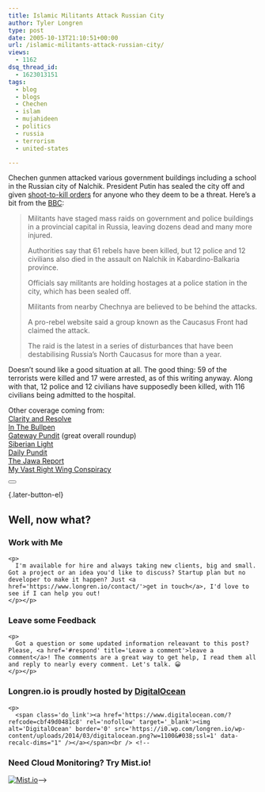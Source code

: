 ```yaml
---
title: Islamic Militants Attack Russian City
author: Tyler Longren
type: post
date: 2005-10-13T21:10:51+00:00
url: /islamic-militants-attack-russian-city/
views:
  - 1162
dsq_thread_id:
  - 1623013151
tags:
  - blog
  - blogs
  - Chechen
  - islam
  - mujahideen
  - politics
  - russia
  - terrorism
  - united-states

---
```

Chechen gunmen attacked various government buildings including a school in the Russian city of Nalchik. President Putin has sealed the city off and given [shoot-to-kill orders][1] for anyone who they deem to be a threat. Here&#8217;s a bit from the [BBC][2]:

> Militants have staged mass raids on government and police buildings in a provincial capital in Russia, leaving dozens dead and many more injured.
> 
> Authorities say that 61 rebels have been killed, but 12 police and 12 civilians also died in the assault on Nalchik in Kabardino-Balkaria province.
> 
> Officials say militants are holding hostages at a police station in the city, which has been sealed off.
> 
> Militants from nearby Chechnya are believed to be behind the attacks.
> 
> A pro-rebel website said a group known as the Caucasus Front had claimed the attack.
> 
> The raid is the latest in a series of disturbances that have been destabilising Russia&#8217;s North Caucasus for more than a year. 

Doesn&#8217;t sound like a good situation at all. The good thing: 59 of the terrorists were killed and 17 were arrested, as of this writing anyway. Along with that, 12 police and 12 civilians have supposedly been killed, with 116 civilians being admitted to the hospital.

Other coverage coming from:  
[Clarity and Resolve][3]  
[In The Bullpen][4]  
[Gateway Pundit][5] (great overall roundup)  
[Siberian Light][6]  
[Daily Pundit][7]  
[The Jawa Report][8]  
[My Vast Right Wing Conspiracy][9] 

<div class="wpulike wpulike-default " >
  <div class="wp_ulike_general_class wp_ulike_is_not_liked">
    <button type="button"
					aria-label="Like Button"
					data-ulike-id="2041"
					data-ulike-nonce="e369d61705"
					data-ulike-type="likeThis"
					data-ulike-template="wpulike-default"
					data-ulike-display-likers="0"
					data-ulike-disable-pophover="0"
					class="wp_ulike_btn wp_ulike_put_image wp_likethis_2041"></button><span class="count-box"></span>
  </div>
</div>

[][10]{.later-button-el}

<div class='what-next'>
  <h2>
    Well, now what?
  </h2>
  
  <div class='hire'>
    <h3>
      Work with Me
    </h3>
    
    <p>
      I'm available for hire and always taking new clients, big and small. Got a project or an idea you'd like to discuss? Startup plan but no developer to make it happen? Just <a href='https://www.longren.io/contact/'>get in touch</a>, I'd love to see if I can help you out!
    </p></p>
  </div>
  
  <div class='hire'>
    <h3>
      Leave some Feedback
    </h3>
    
    <p>
      Got a question or some updated information releavant to this post? Please, <a href='#respond' title='Leave a comment'>leave a comment</a>! The comments are a great way to get help, I read them all and reply to nearly every comment. Let's talk. 😀
    </p></p>
  </div>
  
  <div class='now-what-bottom-ad'>
    <h3>
      Longren.io is proudly hosted by <a href='https://www.digitalocean.com/?refcode=cbf49d0481c8'>DigitalOcean</a>
    </h3>
    
    <p>
      <span class='do_link'><a href='https://www.digitalocean.com/?refcode=cbf49d0481c8' rel='nofollow' target='_blank'><img alt='DigitalOcean' border='0' src='https://i0.wp.com/longren.io/wp-content/uploads/2014/03/digitalocean.png?w=1100&#038;ssl=1' data-recalc-dims="1" /></a></span><br /> <!--

<h3>Need Cloud Monitoring? Try Mist.io!</h3>

<span class='do_link'><a href='http://mist.io/?ref=tyler' rel='nofollow' target='_blank'><img alt='Mist.io' border='0' src='https://i0.wp.com/longren.io/wp-content/uploads/2014/04/mistio.jpg?w=1100&#038;ssl=1' data-recalc-dims="1"></a></span>--></div> </div>

 [1]: http://www.couriermail.news.com.au/common/story_page/0,5936,16911154%255E1702,00.html
 [2]: http://news.bbc.co.uk/2/hi/europe/4337100.stm
 [3]: http://clarityandresolve.com/archives/2005/10/jihad_in_the_ca_6.php
 [4]: http://www.inthebullpen.com/archives/2005/10/13/chechen-terrorists-launch-coordinated-attack-take-hostages/
 [5]: http://gatewaypundit.blogspot.com/2005/10/chechen-terrorists-attack-city-airport.html
 [6]: http://www.siberianlight.net/?p=696
 [7]: http://www.dailypundit.com/newarchives/005116.php
 [8]: http://mypetjawa.mu.nu/archives/126044.php
 [9]: http://bamapachyderm.com/archives/2005/10/13/rebels-launch-attacks-in-southern-russia/
 [10]: #